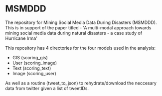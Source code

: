 # MSMDDD
The repository for Mining Social Media Data During Disasters (MSMDDD). This is in support of the paper titled - 'A multi-modal approach towards mining social media data during natural disasters - a case study of Hurricane Irma'

This repository has 4 directories for the four models used in the analysis:
- GIS (scoring_gis)
- User (scoring_image)
- Text (scoring_text)
- Image (scoring_user)

As well as a routine (tweet_to_json) to rehydrate/download the neccesary data from twitter given a list of tweetIDs.  
